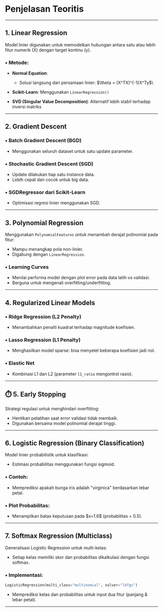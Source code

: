 # Penjelasan Teoritis

---

## 1. Linear Regression

Model linier digunakan untuk memodelkan hubungan antara satu atau lebih fitur numerik (X) dengan target kontinu (y).

### • Metode:

* **Normal Equation**:

  * Solusi langsung dari persamaan linier:
    \$\theta = (X^TX)^{-1}X^Ty\$\
* **Scikit-Learn**: Menggunakan `LinearRegression()`
* **SVD (Singular Value Decomposition)**: Alternatif lebih stabil terhadap inversi matriks

---

## 2. Gradient Descent

### • Batch Gradient Descent (BGD)

* Menggunakan seluruh dataset untuk satu update parameter.

### • Stochastic Gradient Descent (SGD)

* Update dilakukan tiap satu instance data.
* Lebih cepat dan cocok untuk big data.

### • SGDRegressor dari Scikit-Learn

* Optimisasi regresi linier menggunakan SGD.

---

## 3. Polynomial Regression

Menggunakan `PolynomialFeatures` untuk menambah derajat polinomial pada fitur:

* Mampu menangkap pola non-linier.
* Digabung dengan `LinearRegression`.

### • Learning Curves

* Menilai performa model dengan plot error pada data latih vs validasi.
* Berguna untuk mengenali overfitting/underfitting.

---

## 4. Regularized Linear Models

### • Ridge Regression (L2 Penalty)

* Menambahkan penalti kuadrat terhadap magnitude koefisien.

### • Lasso Regression (L1 Penalty)

* Menghasilkan model sparse: bisa menyetel beberapa koefisien jadi nol.

### • Elastic Net

* Kombinasi L1 dan L2 (parameter `l1_ratio` mengontrol rasio).

---

## ⏱️ 5. Early Stopping

Strategi regulasi untuk menghindari overfitting:

* Hentikan pelatihan saat error validasi tidak membaik.
* Digunakan bersama model polinomial derajat tinggi.

---

## 6. Logistic Regression (Binary Classification)

Model linier probabilistik untuk klasifikasi:

* Estimasi probabilitas menggunakan fungsi sigmoid.

### • Contoh:

* Memprediksi apakah bunga iris adalah "virginica" berdasarkan lebar petal.

### • Plot Probabilitas:

* Menampilkan batas keputusan pada \$x=1.6\$ (probabilitas = 0.5).

---

## 7. Softmax Regression (Multiclass)

Generalisasi Logistic Regression untuk multi-kelas:

* Setiap kelas memiliki skor dan probabilitas dikalkulasi dengan fungsi softmax.

### • Implementasi:

```python
LogisticRegression(multi_class="multinomial", solver="lbfgs")
```

* Memprediksi kelas dan probabilitas untuk input dua fitur (panjang & lebar petal).

---
